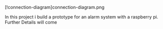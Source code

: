 [!connection-diagram]connection-diagram.png

In this project i build a prototype for an alarm system with a raspberry pi.
Further Details will come
